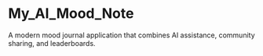 # My_AI_Mood_Note
A modern mood journal application that combines AI assistance, community sharing, and leaderboards.

